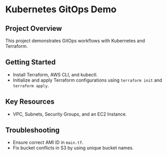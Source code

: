 # Kubernetes GitOps Demo
## Project Overview
This project demonstrates GitOps workflows with Kubernetes and Terraform.
## Getting Started
- Install Terraform, AWS CLI, and kubectl.
- Initialize and apply Terraform configurations using `terraform init` and `terraform apply`.
## Key Resources
- VPC, Subnets, Security Groups, and an EC2 Instance.
## Troubleshooting
- Ensure correct AMI ID in `main.tf`.
- Fix bucket conflicts in S3 by using unique bucket names.
